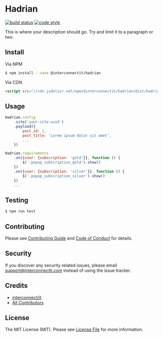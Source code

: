# Hadrian

[![build status](https://img.shields.io/travis/interconnectit/hadrian-js.svg?style=flat-square)](https://travis-ci.org/interconnectit/hadrian-js)
[![code style](https://img.shields.io/badge/code%20style-standard-brightgreen.svg?style=flat-square)](http://standardjs.com)

This is where your description should go. Try and limit it to a paragraph or two.

## Install

Via NPM

``` bash
$ npm install --save @interconnectit/hadrian
```

Via CDN

``` html
<script src="//cdn.jsdelivr.net/npm/@interconnectit/hadrian/dist/hadrian.min.js"></script>
```

## Usage

``` js
Hadrian.config
    .site('your-site-uuid')
    .payload({
        post_id: 1,
        post_title: 'Lorem ipsum dolor sit amet',
        ...
    })

Hadrian.requirements
    .on({user: {subscription: 'gold'}}, function () {
        $('.popup_subscription_gold').show()
    })
    .on({user: {subscription: 'silver'}}, function () {
        $('.popup_subscription_silver').show()
    })
    ...
```

## Testing

``` bash
$ npm run test
```

## Contributing

Please see [Contributing Guide](CONTRIBUTING.md) and [Code of Conduct](CODE_OF_CONDUCT.md) for details.

## Security

If you discover any security related issues, please email support@interconnectit.com instead of using the issue tracker.

## Credits

- [interconnect/it](https://interconnectit.com)
- [All Contributors](../../contributors)

## License

The MIT License (MIT). Please see [License File](LICENSE.md) for more information.
